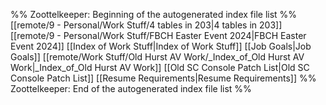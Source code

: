 %% Zoottelkeeper: Beginning of the autogenerated index file list  %%
 [[remote/9 - Personal/Work Stuff/4 tables in 203|4 tables in 203]]
 [[remote/9 - Personal/Work Stuff/FBCH Easter Event 2024|FBCH Easter Event 2024]]
 [[Index of Work Stuff|Index of Work Stuff]]
 [[Job Goals|Job Goals]]
 [[remote/Work Stuff/Old Hurst AV Work/_Index_of_Old Hurst AV Work|_Index_of_Old Hurst AV Work]]
 [[Old SC Console Patch List|Old SC Console Patch List]]
 [[Resume Requirements|Resume Requirements]]
%% Zoottelkeeper: End of the autogenerated index file list  %%
